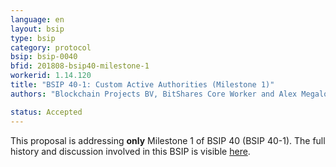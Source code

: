 ```yaml
---
language: en
layout: bsip
type: bsip
category: protocol
bsip: bsip-0040
bfid: 201808-bsip40-milestone-1
workerid: 1.14.120
title: "BSIP 40-1: Custom Active Authorities (Milestone 1)"
authors: "Blockchain Projects BV, BitShares Core Worker and Alex Megalokonomos"

status: Accepted
---
```


This proposal is addressing **only** Milestone 1 of BSIP 40 (BSIP 40-1). The full history and discussion involved in this BSIP is visible [here](https://github.com/bitshares/bsips/pull/86).
